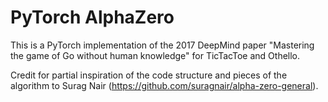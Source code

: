 # PyTorch AlphaZero

This is a PyTorch implementation of the 2017 DeepMind paper "Mastering the game of Go without human knowledge" for TicTacToe and Othello.

Credit for partial inspiration of the code structure and pieces of the algorithm to Surag Nair (https://github.com/suragnair/alpha-zero-general). 